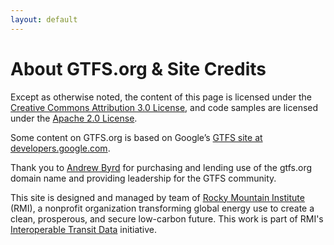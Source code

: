 ```yaml
---
layout: default
---
```


# About GTFS.org & Site Credits

Except as otherwise noted, the content of this page is licensed under the <a href="http://creativecommons.org/licenses/by/3.0/">Creative Commons Attribution 3.0 License</a>, and code samples are licensed under the <a href="http://www.apache.org/licenses/LICENSE-2.0">Apache 2.0 License</a>.

Some content on GTFS.org is based on Google’s <a href="https://developers.google.com/transit/gtfs/">GTFS site at developers.google.com</a>.

Thank you to <a href="https://www.linkedin.com/in/byrdandrew">Andrew Byrd</a> for purchasing and lending use of the gtfs.org domain name and providing leadership for the GTFS community.

This site is designed and managed by team of <a href="http://rmi.org">Rocky Mountain Institute</a> (RMI), a nonprofit organization transforming global energy use to create a clean, prosperous, and secure low-carbon future. This work is part of RMI's <a href="http://www.rmi.org/ITD">Interoperable Transit Data</a> initiative.